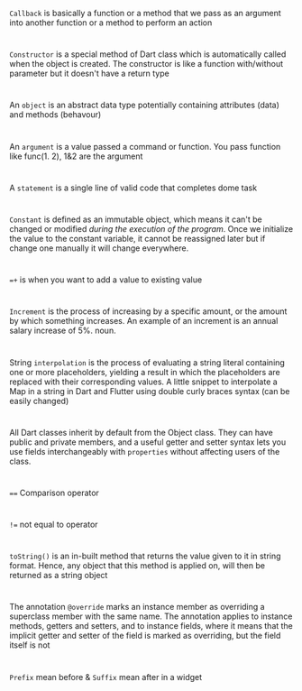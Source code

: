 `Callback` is basically a function or a method that we pass as an argument into another function or a method to perform an action
#
`Constructor` is a special method of Dart class which is automatically called when the object is created. The constructor is like a function with/without parameter but it doesn't have a return type
#
An `object` is an abstract data type potentially containing attributes (data) and methods (behavour)
#
An `argument` is a value passed a command or function. You pass function like func(1. 2), 1&2 are the argument
#
A `statement` is a single line of valid code that completes dome task
#
`Constant` is defined as an immutable object, which means it can't be changed or modified _during the execution of the program_. Once we initialize the value to the constant variable, it cannot be reassigned later but if change one manually it will change everywhere.
#
`=+` is when you want to add a value to existing value
#
`Increment` is the process of increasing by a specific amount, or the amount by which something increases. An example of an increment is an annual salary increase of 5%. noun.
#
String `interpolation` is the process of evaluating a string literal containing one or more placeholders, yielding a result in which the placeholders are replaced with their corresponding values. A little snippet to interpolate a Map in a string in Dart and Flutter using double curly braces syntax (can be easily changed)
#
All Dart classes inherit by default from the Object class. They can have public and private members, and a useful getter and setter syntax lets you use fields interchangeably with `properties` without affecting users of the class.
#
`==` Comparison operator
#
`!=` not equal to operator
#
`toString()` is an in-built method that returns the value given to it in string format. Hence, any object that this method is applied on, will then be returned as a string object
#
The annotation `@override` marks an instance member as overriding a superclass member with the same name. The annotation applies to instance methods, getters and setters, and to instance fields, where it means that the implicit getter and setter of the field is marked as overriding, but the field itself is not
#
`Prefix` mean before & `Suffix` mean after in a widget
